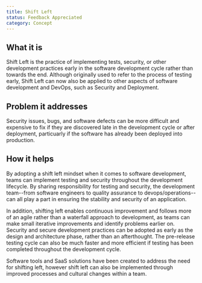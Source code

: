 ```yaml
---
title: Shift Left
status: Feedback Appreciated
category: Concept
---
```


## What it is
Shift Left is the practice of implementing tests, security, or other development practices early in the software development cycle rather than towards the end. Although originally used to refer to the process of testing early, Shift Left can now also be applied to other aspects of software development and DevOps, such as Security and Deployment. 

## Problem it addresses
Security issues, bugs, and software defects can be more difficult and expensive to fix if they are discovered late in the development cycle or after deployment, particuarly if the software has already been deployed into production. 

## How it helps
By adopting a shift left mindset when it comes to software development, teams can implement testing and security throughout the development lifecycle. By sharing responsibility for testing and security, the development team--from   software engineers to quality assurance to devops/operations--can all play a part in ensuring the stability and security of an application. 

In addition, shifting left enables continuous improvement and follows more of an agile rather than a waterfall approach to development, as teams can make small iterative improvements and identify problems earlier on. Security and secure development practices can be adopted as early as the design and architecture phase, rather than an afterthought. The pre-release testing cycle can also be much faster and more efficient if testing has been completed throughout the development cycle. 

Software tools and SaaS solutions have been created to address the need for shifting left, however shift left can also be implemented through improved processes and cultural changes within a team.